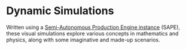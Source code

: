 # Dynamic Simulations

Written using a [Semi-Autonomous Production Engine instance](https://github.com/OpZest/Papers/blob/main/White_papers/Precision_Shaking_and_DORPO.md#precision-shaking) (SAPE), these visual simulations explore various concepts in mathematics and physics, along with some imaginative and made-up scenarios.
